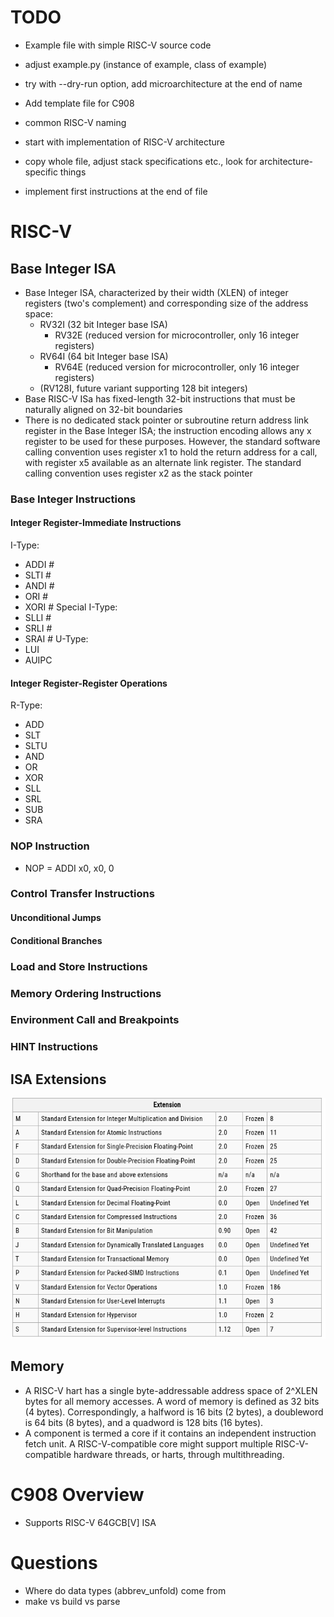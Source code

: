 # TODO

- Example file with simple RISC-V source code
- adjust example.py (instance of example, class of example)
- try with --dry-run option, add microarchitecture at the end of name
- Add template file for C908
- common RISC-V naming

- start with implementation of RISC-V architecture
- copy whole file, adjust stack specifications etc., look for architecture-specific things
- implement first instructions at the end of file

# RISC-V 

## Base Integer ISA
- Base Integer ISA, characterized by their width (XLEN) of integer registers (two's complement) and corresponding size 
of the address space:
  - RV32I (32 bit Integer base ISA)
    - RV32E (reduced version for microcontroller, only 16 integer registers)
  - RV64I (64 bit Integer base ISA)
    - RV64E (reduced version for microcontroller, only 16 integer registers)
  - (RV128I, future variant supporting 128 bit integers)
- Base RISC-V ISa has fixed-length 32-bit instructions that must be naturally aligned on 32-bit boundaries
- There is no dedicated stack pointer or subroutine return address link register in the Base
Integer ISA; the instruction encoding allows any x register to be used for these purposes.
However, the standard software calling convention uses register x1 to hold the return address
for a call, with register x5 available as an alternate link register. The standard calling
convention uses register x2 as the stack pointer

### Base Integer Instructions

#### Integer Register-Immediate Instructions

I-Type:
- ADDI #
- SLTI #
- ANDI #
- ORI #
- XORI # 
Special I-Type:
- SLLI #
- SRLI #
- SRAI #
U-Type:
- LUI
- AUIPC

#### Integer Register-Register Operations

R-Type:
- ADD
- SLT
- SLTU
- AND
- OR
- XOR
- SLL
- SRL
- SUB
- SRA

### NOP Instruction
- NOP = ADDI x0, x0, 0

### Control Transfer Instructions
  #### Unconditional Jumps
  #### Conditional Branches

### Load and Store Instructions
### Memory Ordering Instructions
### Environment Call and Breakpoints
### HINT Instructions

## ISA Extensions

![img.png](img.png)

## Memory

- A RISC-V hart has a single byte-addressable address space of 2^XLEN
bytes for all memory accesses. A word of
memory is defined as 32 bits (4 bytes). Correspondingly, a halfword is 16 bits (2 bytes), a doubleword is
64 bits (8 bytes), and a quadword is 128 bits (16 bytes).
- A component is termed a core if it contains an independent instruction fetch unit. A RISC-V-compatible
core might support multiple RISC-V-compatible hardware threads, or harts, through multithreading.

# C908 Overview

- Supports RISC-V 64GCB[V] ISA 

# Questions

- Where do data types (abbrev_unfold) come from
- make vs build vs parse